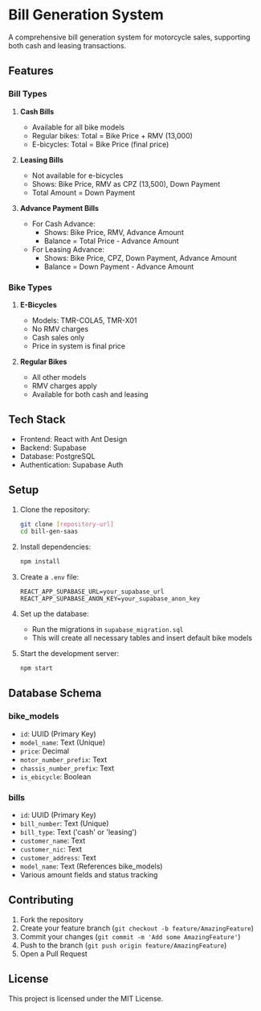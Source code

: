# Bill Generation System

A comprehensive bill generation system for motorcycle sales, supporting both cash and leasing transactions.

## Features

### Bill Types
1. **Cash Bills**
   - Available for all bike models
   - Regular bikes: Total = Bike Price + RMV (13,000)
   - E-bicycles: Total = Bike Price (final price)

2. **Leasing Bills**
   - Not available for e-bicycles
   - Shows: Bike Price, RMV as CPZ (13,500), Down Payment
   - Total Amount = Down Payment

3. **Advance Payment Bills**
   - For Cash Advance:
     * Shows: Bike Price, RMV, Advance Amount
     * Balance = Total Price - Advance Amount
   - For Leasing Advance:
     * Shows: Bike Price, CPZ, Down Payment, Advance Amount
     * Balance = Down Payment - Advance Amount

### Bike Types
1. **E-Bicycles**
   - Models: TMR-COLA5, TMR-X01
   - No RMV charges
   - Cash sales only
   - Price in system is final price

2. **Regular Bikes**
   - All other models
   - RMV charges apply
   - Available for both cash and leasing

## Tech Stack

- Frontend: React with Ant Design
- Backend: Supabase
- Database: PostgreSQL
- Authentication: Supabase Auth

## Setup

1. Clone the repository:
   ```bash
   git clone [repository-url]
   cd bill-gen-saas
   ```

2. Install dependencies:
   ```bash
   npm install
   ```

3. Create a `.env` file:
   ```env
   REACT_APP_SUPABASE_URL=your_supabase_url
   REACT_APP_SUPABASE_ANON_KEY=your_supabase_anon_key
   ```

4. Set up the database:
   - Run the migrations in `supabase_migration.sql`
   - This will create all necessary tables and insert default bike models

5. Start the development server:
   ```bash
   npm start
   ```

## Database Schema

### bike_models
- `id`: UUID (Primary Key)
- `model_name`: Text (Unique)
- `price`: Decimal
- `motor_number_prefix`: Text
- `chassis_number_prefix`: Text
- `is_ebicycle`: Boolean

### bills
- `id`: UUID (Primary Key)
- `bill_number`: Text (Unique)
- `bill_type`: Text ('cash' or 'leasing')
- `customer_name`: Text
- `customer_nic`: Text
- `customer_address`: Text
- `model_name`: Text (References bike_models)
- Various amount fields and status tracking

## Contributing

1. Fork the repository
2. Create your feature branch (`git checkout -b feature/AmazingFeature`)
3. Commit your changes (`git commit -m 'Add some AmazingFeature'`)
4. Push to the branch (`git push origin feature/AmazingFeature`)
5. Open a Pull Request

## License

This project is licensed under the MIT License. 